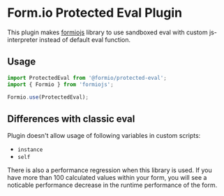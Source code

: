 # Form.io Protected Eval Plugin

This plugin makes [formiojs](https://github.com/formio/formio.js) library to use sandboxed eval with custom js-interpreter instead of default eval function.

## Usage

```javascript
import ProtectedEval from '@formio/protected-eval';
import { Formio } from 'formiojs';

Formio.use(ProtectedEval);
```

## Differences with classic eval

Plugin doesn't allow usage of following variables in custom scripts:

- `instance`
- `self`

There is also a performance regression when this library is used. If you have more than 100 calculated values within your form, you will see a noticable performance decrease in the runtime performance of the form.
